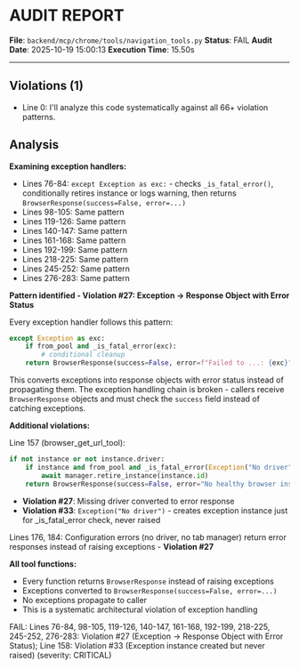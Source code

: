 # AUDIT REPORT

**File**: `backend/mcp/chrome/tools/navigation_tools.py`
**Status**: FAIL
**Audit Date**: 2025-10-19 15:00:13
**Execution Time**: 15.50s

---

## Violations (1)

- Line 0: I'll analyze this code systematically against all 66+ violation patterns.

## Analysis

**Examining exception handlers:**
- Lines 76-84: `except Exception as exc:` - checks `_is_fatal_error()`, conditionally retires instance or logs warning, then returns `BrowserResponse(success=False, error=...)`
- Lines 98-105: Same pattern
- Lines 119-126: Same pattern
- Lines 140-147: Same pattern
- Lines 161-168: Same pattern
- Lines 192-199: Same pattern
- Lines 218-225: Same pattern
- Lines 245-252: Same pattern
- Lines 276-283: Same pattern

**Pattern identified - Violation #27: Exception → Response Object with Error Status**

Every exception handler follows this pattern:
```python
except Exception as exc:
    if from_pool and _is_fatal_error(exc):
        # conditional cleanup
    return BrowserResponse(success=False, error=f"Failed to ...: {exc}")
```

This converts exceptions into response objects with error status instead of propagating them. The exception handling chain is broken - callers receive `BrowserResponse` objects and must check the `success` field instead of catching exceptions.

**Additional violations:**

Line 157 (browser_get_url_tool):
```python
if not instance or not instance.driver:
    if instance and from_pool and _is_fatal_error(Exception("No driver")):
        await manager.retire_instance(instance.id)
    return BrowserResponse(success=False, error="No healthy browser instance available")
```
- **Violation #27**: Missing driver converted to error response
- **Violation #33**: `Exception("No driver")` - creates exception instance just for _is_fatal_error check, never raised

Lines 176, 184: Configuration errors (no driver, no tab manager) return error responses instead of raising exceptions - **Violation #27**

**All tool functions:**
- Every function returns `BrowserResponse` instead of raising exceptions
- Exceptions converted to `BrowserResponse(success=False, error=...)` 
- No exceptions propagate to caller
- This is a systematic architectural violation of exception handling

FAIL: Lines 76-84, 98-105, 119-126, 140-147, 161-168, 192-199, 218-225, 245-252, 276-283: Violation #27 (Exception → Response Object with Error Status); Line 158: Violation #33 (Exception instance created but never raised)
 (severity: CRITICAL)
